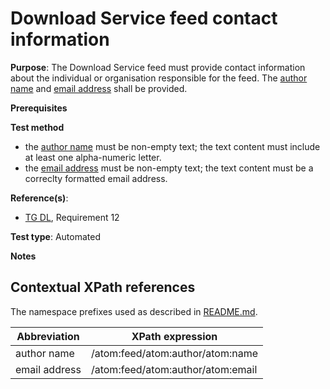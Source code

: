 # Download Service feed contact information

**Purpose**: The Download Service feed must provide contact information about the individual or organisation responsible for the feed. The [author name](#authorname) and [email address](#emailaddress) shall be provided.

**Prerequisites**

**Test method**

* the [author name](#authorname) must be non-empty text; the text content must include at least one alpha-numeric letter.
* the [email address](#emailaddress) must be non-empty text; the text content must be a correclty formatted email address.

**Reference(s)**:

* [TG DL](./README#ref_TG_DL), Requirement 12


**Test type**: Automated

**Notes**

## Contextual XPath references

The namespace prefixes used as described in [README.md](./README#namespaces).

Abbreviation                                               |  XPath expression
---------------------------------------------------------- | -------------------------------------------------------------------------
author name <a name="authorname"></a>| /atom:feed/atom:author/atom:name
email address <a name="emailaddress"></a> | /atom:feed/atom:author/atom:email
